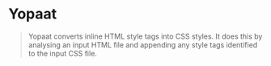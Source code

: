 # Yopaat  
> Yopaat converts inline HTML style tags into CSS styles. It does this by analysing an input HTML file and appending any style tags identified to the input CSS file.   
